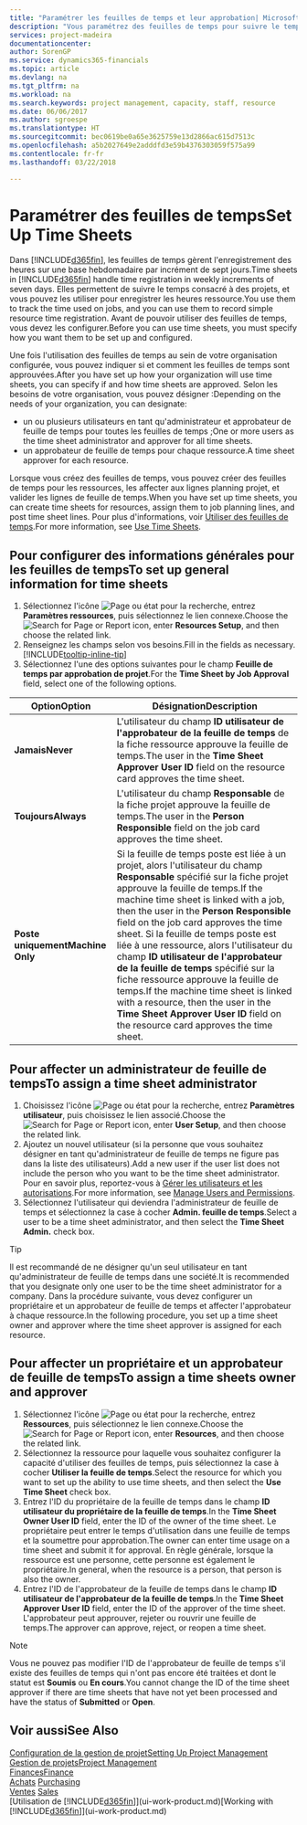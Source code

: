 ```yaml
---
title: "Paramétrer les feuilles de temps et leur approbation| Microsoft Docs"
description: "Vous paramétrez des feuilles de temps pour suivre le temps consacré aux projets et l'utilisation des ressources, vous aider à gérer des projets, à recruter du personnel, et à anticiper vos capacités"
services: project-madeira
documentationcenter: 
author: SorenGP
ms.service: dynamics365-financials
ms.topic: article
ms.devlang: na
ms.tgt_pltfrm: na
ms.workload: na
ms.search.keywords: project management, capacity, staff, resource
ms.date: 06/06/2017
ms.author: sgroespe
ms.translationtype: HT
ms.sourcegitcommit: bec0619be0a65e3625759e13d2866ac615d7513c
ms.openlocfilehash: a5b2027649e2adddfd3e59b4376303059f575a99
ms.contentlocale: fr-fr
ms.lasthandoff: 03/22/2018

---
```

# <a name="set-up-time-sheets"></a><span data-ttu-id="9f248-103">Paramétrer des feuilles de temps</span><span class="sxs-lookup"><span data-stu-id="9f248-103">Set Up Time Sheets</span></span>
<span data-ttu-id="9f248-104">Dans [!INCLUDE[d365fin](includes/d365fin_md.md)], les feuilles de temps gèrent l'enregistrement des heures sur une base hebdomadaire par incrément de sept jours.</span><span class="sxs-lookup"><span data-stu-id="9f248-104">Time sheets in [!INCLUDE[d365fin](includes/d365fin_md.md)] handle time registration in weekly increments of seven days.</span></span> <span data-ttu-id="9f248-105">Elles permettent de suivre le temps consacré à des projets, et vous pouvez les utiliser pour enregistrer les heures ressource.</span><span class="sxs-lookup"><span data-stu-id="9f248-105">You use them to track the time used on jobs, and you can use them to record simple resource time registration.</span></span> <span data-ttu-id="9f248-106">Avant de pouvoir utiliser des feuilles de temps, vous devez les configurer.</span><span class="sxs-lookup"><span data-stu-id="9f248-106">Before you can use time sheets, you must specify how you want them to be set up and configured.</span></span>

<span data-ttu-id="9f248-107">Une fois l'utilisation des feuilles de temps au sein de votre organisation configurée, vous pouvez indiquer si et comment les feuilles de temps sont approuvées.</span><span class="sxs-lookup"><span data-stu-id="9f248-107">After you have set up how your organization will use time sheets, you can specify if and how time sheets are approved.</span></span> <span data-ttu-id="9f248-108">Selon les besoins de votre organisation, vous pouvez désigner :</span><span class="sxs-lookup"><span data-stu-id="9f248-108">Depending on the needs of your organization, you can designate:</span></span>

* <span data-ttu-id="9f248-109">un ou plusieurs utilisateurs en tant qu'administrateur et approbateur de feuille de temps pour toutes les feuilles de temps ;</span><span class="sxs-lookup"><span data-stu-id="9f248-109">One or more users as the time sheet administrator and approver for all time sheets.</span></span>
* <span data-ttu-id="9f248-110">un approbateur de feuille de temps pour chaque ressource.</span><span class="sxs-lookup"><span data-stu-id="9f248-110">A time sheet approver for each resource.</span></span>

<span data-ttu-id="9f248-111">Lorsque vous créez des feuilles de temps, vous pouvez créer des feuilles de temps pour les ressources, les affecter aux lignes planning projet, et valider les lignes de feuille de temps.</span><span class="sxs-lookup"><span data-stu-id="9f248-111">When you have set up time sheets, you can create time sheets for resources, assign them to job planning lines, and post time sheet lines.</span></span> <span data-ttu-id="9f248-112">Pour plus d'informations, voir [Utiliser des feuilles de temps](projects-how-use-time-sheets.md).</span><span class="sxs-lookup"><span data-stu-id="9f248-112">For more information, see [Use Time Sheets](projects-how-use-time-sheets.md).</span></span>

## <a name="to-set-up-general-information-for-time-sheets"></a><span data-ttu-id="9f248-113">Pour configurer des informations générales pour les feuilles de temps</span><span class="sxs-lookup"><span data-stu-id="9f248-113">To set up general information for time sheets</span></span>
1. <span data-ttu-id="9f248-114">Sélectionnez l'icône ![Page ou état pour la recherche](media/ui-search/search_small.png "Page ou état pour la recherche"), entrez **Paramètres ressources**, puis sélectionnez le lien connexe.</span><span class="sxs-lookup"><span data-stu-id="9f248-114">Choose the ![Search for Page or Report](media/ui-search/search_small.png "Search for Page or Report icon") icon, enter **Resources Setup**, and then choose the related link.</span></span>  
2. <span data-ttu-id="9f248-115">Renseignez les champs selon vos besoins.</span><span class="sxs-lookup"><span data-stu-id="9f248-115">Fill in the fields as necessary.</span></span> [!INCLUDE[tooltip-inline-tip](includes/tooltip-inline-tip_md.md)]
3. <span data-ttu-id="9f248-116">Sélectionnez l'une des options suivantes pour le champ **Feuille de temps par approbation de projet**.</span><span class="sxs-lookup"><span data-stu-id="9f248-116">For the **Time Sheet by Job Approval** field, select one of the following options.</span></span>

| <span data-ttu-id="9f248-117">Option</span><span class="sxs-lookup"><span data-stu-id="9f248-117">Option</span></span> | <span data-ttu-id="9f248-118">Désignation</span><span class="sxs-lookup"><span data-stu-id="9f248-118">Description</span></span> |
| --- | --- |
| <span data-ttu-id="9f248-119">**Jamais**</span><span class="sxs-lookup"><span data-stu-id="9f248-119">**Never**</span></span> |<span data-ttu-id="9f248-120">L'utilisateur du champ **ID utilisateur de l'approbateur de la feuille de temps** de la fiche ressource approuve la feuille de temps.</span><span class="sxs-lookup"><span data-stu-id="9f248-120">The user in the **Time Sheet Approver User ID** field on the resource card approves the time sheet.</span></span> |
| <span data-ttu-id="9f248-121">**Toujours**</span><span class="sxs-lookup"><span data-stu-id="9f248-121">**Always**</span></span> |<span data-ttu-id="9f248-122">L'utilisateur du champ **Responsable** de la fiche projet approuve la feuille de temps.</span><span class="sxs-lookup"><span data-stu-id="9f248-122">The user in the **Person Responsible** field on the job card approves the time sheet.</span></span> |
| <span data-ttu-id="9f248-123">**Poste uniquement**</span><span class="sxs-lookup"><span data-stu-id="9f248-123">**Machine Only**</span></span> |<span data-ttu-id="9f248-124">Si la feuille de temps poste est liée à un projet, alors l'utilisateur du champ **Responsable** spécifié sur la fiche projet approuve la feuille de temps.</span><span class="sxs-lookup"><span data-stu-id="9f248-124">If the machine time sheet is linked with a job, then the user in the **Person Responsible** field on the job card approves the time sheet.</span></span> <span data-ttu-id="9f248-125">Si la feuille de temps poste est liée à une ressource, alors l'utilisateur du champ **ID utilisateur de l'approbateur de la feuille de temps** spécifié sur la fiche ressource approuve la feuille de temps.</span><span class="sxs-lookup"><span data-stu-id="9f248-125">If the machine time sheet is linked with a resource, then the user in the **Time Sheet Approver User ID** field on the resource card approves the time sheet.</span></span> |

## <a name="to-assign-a-time-sheet-administrator"></a><span data-ttu-id="9f248-126">Pour affecter un administrateur de feuille de temps</span><span class="sxs-lookup"><span data-stu-id="9f248-126">To assign a time sheet administrator</span></span>
1. <span data-ttu-id="9f248-127">Choisissez l'icône ![Page ou état pour la recherche](media/ui-search/search_small.png "Page ou état pour la recherche"), entrez **Paramètres utilisateur**, puis choisissez le lien associé.</span><span class="sxs-lookup"><span data-stu-id="9f248-127">Choose the ![Search for Page or Report](media/ui-search/search_small.png "Search for Page or Report icon") icon, enter **User Setup**, and then choose the related link.</span></span>  
2. <span data-ttu-id="9f248-128">Ajoutez un nouvel utilisateur (si la personne que vous souhaitez désigner en tant qu'administrateur de feuille de temps ne figure pas dans la liste des utilisateurs).</span><span class="sxs-lookup"><span data-stu-id="9f248-128">Add a new user if the user list does not include the person who you want to be the time sheet administrator.</span></span> <span data-ttu-id="9f248-129">Pour en savoir plus, reportez-vous à [Gérer les utilisateurs et les autorisations](ui-how-users-permissions.md).</span><span class="sxs-lookup"><span data-stu-id="9f248-129">For more information, see [Manage Users and Permissions](ui-how-users-permissions.md).</span></span>
3. <span data-ttu-id="9f248-130">Sélectionnez l'utilisateur qui deviendra l'administrateur de feuille de temps et sélectionnez la case à cocher **Admin. feuille de temps**.</span><span class="sxs-lookup"><span data-stu-id="9f248-130">Select a user to be a time sheet administrator, and then select the **Time Sheet Admin.** check box.</span></span>  

> [!TIP]  
>   <span data-ttu-id="9f248-131">Il est recommandé de ne désigner qu'un seul utilisateur en tant qu'administrateur de feuille de temps dans une société.</span><span class="sxs-lookup"><span data-stu-id="9f248-131">It is recommended that you designate only one user to be the time sheet administrator for a company.</span></span> <span data-ttu-id="9f248-132">Dans la procédure suivante, vous devez configurer un propriétaire et un approbateur de feuille de temps et affecter l'approbateur à chaque ressource.</span><span class="sxs-lookup"><span data-stu-id="9f248-132">In the following procedure, you set up a time sheet owner and approver where the time sheet approver is assigned for each resource.</span></span>  

## <a name="to-assign-a-time-sheets-owner-and-approver"></a><span data-ttu-id="9f248-133">Pour affecter un propriétaire et un approbateur de feuille de temps</span><span class="sxs-lookup"><span data-stu-id="9f248-133">To assign a time sheets owner and approver</span></span>
1. <span data-ttu-id="9f248-134">Sélectionnez l'icône ![Page ou état pour la recherche](media/ui-search/search_small.png "Page ou état pour la recherche"), entrez **Ressources**, puis sélectionnez le lien connexe.</span><span class="sxs-lookup"><span data-stu-id="9f248-134">Choose the ![Search for Page or Report](media/ui-search/search_small.png "Search for Page or Report icon") icon, enter **Resources**, and then choose the related link.</span></span>
2. <span data-ttu-id="9f248-135">Sélectionnez la ressource pour laquelle vous souhaitez configurer la capacité d'utiliser des feuilles de temps, puis sélectionnez la case à cocher **Utiliser la feuille de temps**.</span><span class="sxs-lookup"><span data-stu-id="9f248-135">Select the resource for which you want to set up the ability to use time sheets, and then select the **Use Time Sheet** check box.</span></span>  
3. <span data-ttu-id="9f248-136">Entrez l'ID du propriétaire de la feuille de temps dans le champ **ID utilisateur du propriétaire de la feuille de temps**.</span><span class="sxs-lookup"><span data-stu-id="9f248-136">In the **Time Sheet Owner User ID** field, enter the ID of the owner of the time sheet.</span></span> <span data-ttu-id="9f248-137">Le propriétaire peut entrer le temps d'utilisation dans une feuille de temps et la soumettre pour approbation.</span><span class="sxs-lookup"><span data-stu-id="9f248-137">The owner can enter time usage on a time sheet and submit it for approval.</span></span> <span data-ttu-id="9f248-138">En règle générale, lorsque la ressource est une personne, cette personne est également le propriétaire.</span><span class="sxs-lookup"><span data-stu-id="9f248-138">In general, when the resource is a person, that person is also the owner.</span></span>  
4. <span data-ttu-id="9f248-139">Entrez l'ID de l'approbateur de la feuille de temps dans le champ **ID utilisateur de l'approbateur de la feuille de temps**.</span><span class="sxs-lookup"><span data-stu-id="9f248-139">In the **Time Sheet Approver User ID** field, enter the ID of the approver of the time sheet.</span></span> <span data-ttu-id="9f248-140">L'approbateur peut approuver, rejeter ou rouvrir une feuille de temps.</span><span class="sxs-lookup"><span data-stu-id="9f248-140">The approver can approve, reject, or reopen a time sheet.</span></span>  

> [!NOTE]  
>   <span data-ttu-id="9f248-141">Vous ne pouvez pas modifier l'ID de l'approbateur de feuille de temps s'il existe des feuilles de temps qui n'ont pas encore été traitées et dont le statut est **Soumis** ou **En cours**.</span><span class="sxs-lookup"><span data-stu-id="9f248-141">You cannot change the ID of the time sheet approver if there are time sheets that have not yet been processed and have the status of **Submitted** or **Open**.</span></span>

## <a name="see-also"></a><span data-ttu-id="9f248-142">Voir aussi</span><span class="sxs-lookup"><span data-stu-id="9f248-142">See Also</span></span>
[<span data-ttu-id="9f248-143">Configuration de la gestion de projet</span><span class="sxs-lookup"><span data-stu-id="9f248-143">Setting Up Project Management</span></span>](projects-setup-projects.md)  
[<span data-ttu-id="9f248-144">Gestion de projets</span><span class="sxs-lookup"><span data-stu-id="9f248-144">Project Management</span></span>](projects-manage-projects.md)  
[<span data-ttu-id="9f248-145">Finances</span><span class="sxs-lookup"><span data-stu-id="9f248-145">Finance</span></span>](finance.md)  
<span data-ttu-id="9f248-146">[Achats](purchasing-manage-purchasing.md)       </span><span class="sxs-lookup"><span data-stu-id="9f248-146">[Purchasing](purchasing-manage-purchasing.md)       </span></span>  
<span data-ttu-id="9f248-147">[Ventes](sales-manage-sales.md)    </span><span class="sxs-lookup"><span data-stu-id="9f248-147">[Sales](sales-manage-sales.md)    </span></span>  
<span data-ttu-id="9f248-148">[Utilisation de [!INCLUDE[d365fin](includes/d365fin_md.md)]](ui-work-product.md)</span><span class="sxs-lookup"><span data-stu-id="9f248-148">[Working with [!INCLUDE[d365fin](includes/d365fin_md.md)]](ui-work-product.md)</span></span>  

